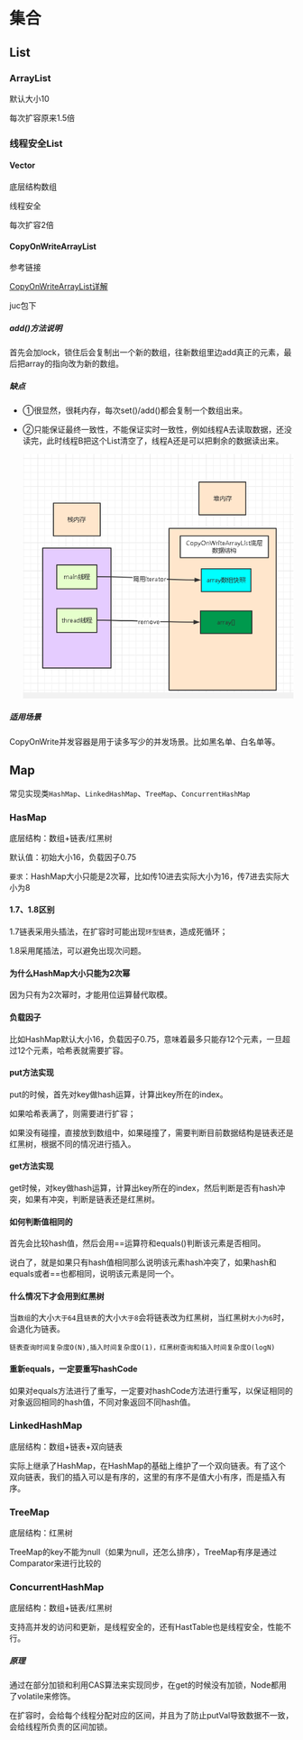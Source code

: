 # 集合

## List

### ArrayList

默认大小10

每次扩容原来1.5倍

### 线程安全List

#### Vector

底层结构数组

线程安全

每次扩容2倍

#### CopyOnWriteArrayList

参考链接

[CopyOnWriteArrayList详解](https://www.cnblogs.com/ding-dang/p/13152223.html)

juc包下

##### add()方法说明

首先会加lock，锁住后会复制出一个新的数组，往新数组里边add真正的元素，最后把array的指向改为新的数组。

##### 缺点

* ①很显然，很耗内存，每次set()/add()都会复制一个数组出来。

* ②只能保证最终一致性，不能保证实时一致性，例如线程A去读取数据，还没读完，此时线程B把这个List清空了，线程A还是可以把剩余的数据读出来。

  ![image](img\image.png)

##### 适用场景

CopyOnWrite并发容器是用于读多写少的并发场景。比如黑名单、白名单等。

## Map

常见实现类`HashMap`、`LinkedHashMap`、`TreeMap`、`ConcurrentHashMap`

### HasMap

底层结构：数组+链表/红黑树

默认值：初始大小16，负载因子0.75

`要求`：HashMap大小只能是2次幂，比如传10进去实际大小为16，传7进去实际大小为8

#### 1.7、1.8区别

1.7链表采用头插法，在扩容时可能出现`环型链表`，造成死循环；

1.8采用尾插法，可以避免出现次问题。

#### 为什么HashMap大小只能为2次幂

因为只有为2次幂时，才能用位运算替代取模。

#### 负载因子

比如HashMap默认大小16，负载因子0.75，意味着最多只能存12个元素，一旦超过12个元素，哈希表就需要扩容。

#### put方法实现

put的时候，首先对key做hash运算，计算出key所在的index。

如果哈希表满了，则需要进行扩容；

如果没有碰撞，直接放到数组中，如果碰撞了，需要判断目前数据结构是链表还是红黑树，根据不同的情况进行插入。

#### get方法实现

get时候，对key做hash运算，计算出key所在的index，然后判断是否有hash冲突，如果有冲突，判断是链表还是红黑树。

#### 如何判断值相同的

首先会比较hash值，然后会用==运算符和equals()判断该元素是否相同。

说白了，就是如果只有hash值相同那么说明该元素hash冲突了，如果hash和equals或者==也都相同，说明该元素是同一个。

#### 什么情况下才会用到红黑树

当`数组`的大小`大于64`且`链表`的大小`大于8`会将链表改为红黑树，当红黑树`大小为6`时，会退化为链表。

`链表查询时间复杂度O(N),插入时间复杂度O(1)，红黑树查询和插入时间复杂度O(logN)`

#### 重新equals，一定要重写hashCode

如果对equals方法进行了重写，一定要对hashCode方法进行重写，以保证相同的对象返回相同的hash值，不同对象返回不同hash值。

### LinkedHashMap

底层结构：数组+链表+双向链表

实际上继承了HashMap，在HashMap的基础上维护了一个双向链表。有了这个双向链表，我们的插入可以是有序的，这里的有序不是值大小有序，而是插入有序。

### TreeMap

底层结构：红黑树

TreeMap的key不能为null（如果为null，还怎么排序），TreeMap有序是通过Comparator来进行比较的

### ConcurrentHashMap

底层结构：数组+链表/红黑树

支持高并发的访问和更新，是线程安全的，还有HastTable也是线程安全，性能不行。

##### 原理

通过在部分加锁和利用CAS算法来实现同步，在get的时候没有加锁，Node都用了volatile来修饰。

在扩容时，会给每个线程分配对应的区间，并且为了防止putVal导致数据不一致，会给线程所负责的区间加锁。